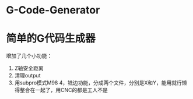 # G-Code-Generator
简单的G代码生成器
===============
增加了几个小功能：
1. Z轴安全距离
2. 清理output 
3. 用subpro模式M98
4，铣边功能，分成两个文件，分别是X和Y，能用就行懒得整合在一起了，用CNC的都是工人不是


